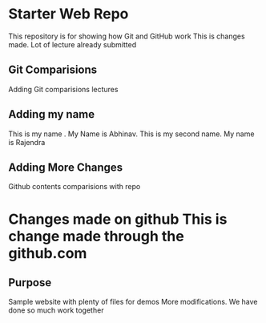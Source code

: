 # Starter Web Repo

This repository is for showing how Git and GitHub work
This is changes made.
Lot of lecture already submitted

## Git Comparisions
Adding Git comparisions lectures 

## Adding my name
This is my name . My Name is Abhinav.
This is my second name. My name is Rajendra

## Adding More Changes
Github contents comparisions with repo


# Changes made on github This is change made through the github.com
## Purpose

Sample website with plenty of files for demos
More modifications. We have done so much work together
